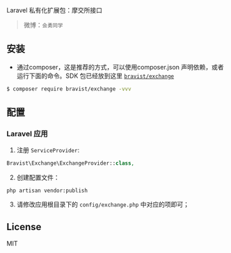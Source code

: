 
Laravel 私有化扩展包：摩交所接口

> 微博：`会勇同学`

## 安装

* 通过composer，这是推荐的方式，可以使用composer.json 声明依赖，或者运行下面的命令。SDK 包已经放到这里 [`bravist/exchange`](https://github.com/bravist/exchange)

```bash
$ composer require bravist/exchange -vvv
```


## 配置

### Laravel 应用

1. 注册 `ServiceProvider`:

  ```php
  Bravist\Exchange\ExchangeProvider::class,
  ```

2. 创建配置文件：

  ```shell
  php artisan vendor:publish
  ```

3. 请修改应用根目录下的 `config/exchange.php` 中对应的项即可；


## License

MIT
